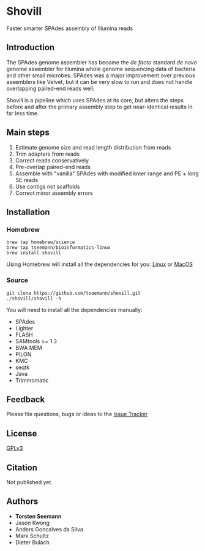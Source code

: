 # Shovill
Faster smarter SPAdes assembly of Illumina reads

## Introduction

The SPAdes genome assembler has become the *de facto* standard *de novo* genome assembler
for Illumina whole genome sequencing data of bacteria and other small microbes. SPAdes
was a major improvement over previous assemblers like Velvet, but it can be very slow to run
and does not handle overlapping paired-end reads well.

Shovill is a pipeline which uses SPAdes at its core, but alters the steps before and after
the primary assembly step to get near-identical results in far less time.  

## Main steps

1. Estimate genome size and read length distribution from reads
2. Trim adapters from reads
3. Correct reads conservatively
4. Pre-overlap paired-end reads
5. Assemble with "vanilla" SPAdes with modified kmer range and PE + long SE reads
6. Use contigs not scaffolds
7. Correct minor assembly errors

## Installation

### Homebrew

```
brew tap homebrew/science
brew tap tseemann/bioinformatics-linux
brew install shovill
```
Using Homebrew will install all the dependencies for you: 
[Linux](http://linuxbrew.sh) or [MacOS](http://brew.sh)

### Source

```
git clone https://github.com/tseemann/shovill.git
./shovill/shovill -h
```
You will need to install all the dependencies manually:
* SPAdes
* Lighter
* FLASH
* SAMtools >= 1.3
* BWA MEM
* PILON
* KMC
* seqtk
* Java
* Trimmomatic

## Feedback

Please file questions, bugs or ideas to the [Issue Tracker](https://github.com/tseemann/shovill/issues)

## License

[GPLv3](https://raw.githubusercontent.com/tseemann/shovill/master/LICENSE)

## Citation

Not published yet.

## Authors

* **Torsten Seemann**
* Jason Kwong
* Anders Goncalves da Silva
* Mark Schultz
* Dieter Bulach
